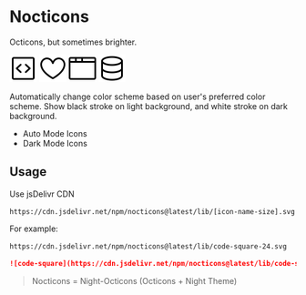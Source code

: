 # Nocticons

Octicons, but sometimes brighter.

![code-square](./lib/code-square-24.svg)
![heart](./lib/heart-24.svg)
![browser](./lib/browser-24.svg)
![bug](./lib/database-24.svg)

Automatically change color scheme based on user's preferred color scheme.
Show black stroke on light background, and white stroke on dark background.

-   Auto Mode Icons
-   Dark Mode Icons

## Usage

Use jsDelivr CDN

```
https://cdn.jsdelivr.net/npm/nocticons@latest/lib/[icon-name-size].svg
```

For example:

```
https://cdn.jsdelivr.net/npm/nocticons@latest/lib/code-square-24.svg
```

```markdown
![code-square](https://cdn.jsdelivr.net/npm/nocticons@latest/lib/code-square-24.svg)
```

> Nocticons = Night-Octicons (Octicons + Night Theme)
